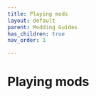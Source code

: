 ```yaml
---
title: Playing mods
layout: default
parent: Modding Guides
has_children: true
nav_order: 1

---
```


# Playing mods

